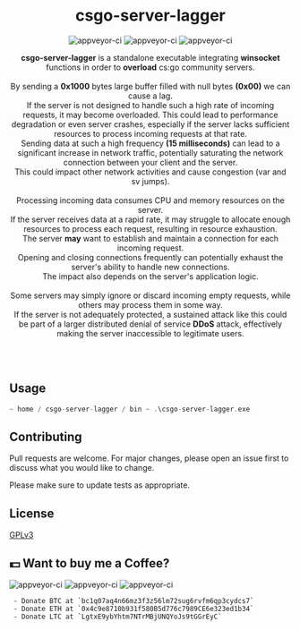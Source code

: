 <p align="center">
<h1 align="center">csgo-server-lagger</h1>
<p align="center">
  <img src="https://img.shields.io/badge/Windows-0078D6?style=for-the-badge&logo=windows&logoColor=white" alt="appveyor-ci" />
  <img src="https://img.shields.io/badge/C%2B%2B-00599C?style=for-the-badge&logo=c%2B%2B&logoColor=white" alt="appveyor-ci" />
  <img src="https://img.shields.io/badge/Counter_Strike-000000?style=for-the-badge&logo=counter-strike&logoColor=white" alt="appveyor-ci" />
</p>
<p align="center">
  <strong>csgo-server-lagger</strong> is a standalone executable integrating <strong>winsocket</strong> functions in order to <strong>overload</strong> cs:go community servers. <br><br>By sending a <strong>0x1000</strong> bytes large buffer filled with null bytes <strong>(0x00)</strong> we can cause a lag. <br>If the server is not designed to handle such a high rate of incoming requests, it may become overloaded. This could lead to performance degradation or even server crashes, especially if the server lacks sufficient resources to process incoming requests at that rate.</br>Sending data at such a high frequency <strong>(15 milliseconds)</strong> can lead to a significant increase in network traffic, potentially saturating the network connection between your client and the server. <br>This could impact other network activities and cause congestion (var and sv jumps).</br> <br>Processing incoming data consumes CPU and memory resources on the server.</br> If the server receives data at a rapid rate, it may struggle to allocate enough resources to process each request, resulting in resource exhaustion. <br>The server <strong>may</strong> want to establish and maintain a connection for each incoming request.</br> Opening and closing connections frequently can potentially exhaust the server's ability to handle new connections. <br>The impact also depends on the server's application logic.</br> <br>Some servers may simply ignore or discard incoming empty requests, while others may process them in some way.</br> If the server is not adequately protected, a sustained attack like this could be part of a larger distributed denial of service <strong>DDoS</strong> attack, effectively making the server inaccessible to legitimate users.

</p>
</p>
</p>

</br></br>


## Usage

```cpp
~ home / csgo-server-lagger / bin ~ .\csgo-server-lagger.exe
```

## Contributing
Pull requests are welcome. For major changes, please open an issue first to discuss what you would like to change.

Please make sure to update tests as appropriate.

## License
[GPLv3](https://choosealicense.com/licenses/gpl-3.0/)

## 💵 Want to buy me a Coffee?
<p align="left">
  <img src="https://img.shields.io/badge/Bitcoin-000000?style=for-the-badge&logo=bitcoin&logoColor=white" alt="appveyor-ci" />
  <img src="https://img.shields.io/badge/Ethereum-3C3C3D?style=for-the-badge&logo=Ethereum&logoColor=white" alt="appveyor-ci" />
  <img src="https://img.shields.io/badge/Litecoin-A6A9AA?style=for-the-badge&logo=Litecoin&logoColor=white" alt="appveyor-ci" />
</p>

     - Donate BTC at `bc1q07aq4n66mz3f3z56lm72sug6rvfm6qp3cydcs7`
     - Donate ETH at `0x4c9e8710b931f580B5d776c7989CE6e323ed1b34`
     - Donate LTC at `LgtxE9ybYhtm7NTrMBjUNQYoJs9tGGrEyC`
